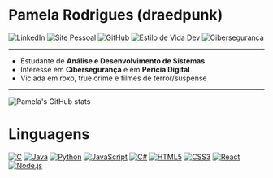# Pamela Rodrigues (draedpunk)

[![LinkedIn](https://img.shields.io/badge/LinkedIn-PamelaRodrigues-blue?logo=linkedin)](https://www.linkedin.com/in/rodrigues-pamela)
[![Site Pessoal](https://img.shields.io/badge/Site-PastelEcho-9b59b6?style=flat-square)](https://pastel-echo.vercel.app/)
[![GitHub](https://img.shields.io/badge/GitHub-draedpunk-black?logo=github)](https://github.com/draedpunk)
[![Estilo de Vida Dev](https://img.shields.io/badge/Dev_Lifestyle-Night%20Coder-ff69b4)]()
[![Cibersegurança](https://img.shields.io/badge/Foco-Cybersec-critical)]()

---

- Estudante de **Análise e Desenvolvimento de Sistemas**  
- Interesse em **Cibersegurança** e em **Perícia Digital**  
- Viciada em roxo, true crime e filmes de terror/suspense

---

![Pamela's GitHub stats](https://github-readme-stats.vercel.app/api?username=draedpunk&show_icons=true&theme=tokyonight)

# Linguagens

[![C](https://img.shields.io/badge/C-00599C?style=for-the-badge&logo=c&logoColor=white)]()
[![Java](https://img.shields.io/badge/Java-ED8B00?style=for-the-badge&logo=java&logoColor=white)]()
[![Python](https://img.shields.io/badge/Python-3670A0?style=for-the-badge&logo=python&logoColor=ffdd54)]()
[![JavaScript](https://img.shields.io/badge/JavaScript-F7DF1E?style=for-the-badge&logo=javascript&logoColor=black)]()
[![C#](https://img.shields.io/badge/C%23-239120?style=for-the-badge&logo=c-sharp&logoColor=white)]()
[![HTML5](https://img.shields.io/badge/HTML5-E34F26?style=for-the-badge&logo=html5&logoColor=white)]()
[![CSS3](https://img.shields.io/badge/CSS3-1572B6?style=for-the-badge&logo=css3&logoColor=white)]()
[![React](https://img.shields.io/badge/React-20232A?style=for-the-badge&logo=react&logoColor=61DAFB)]()
[![Node.js](https://img.shields.io/badge/Node.js-339933?style=for-the-badge&logo=nodedotjs&logoColor=white)]()
